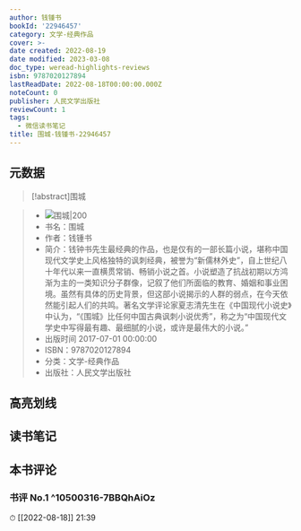 ```yaml
---
author: 钱锺书
bookId: '22946457'
category: 文学-经典作品
cover: >-
date created: 2022-08-19
date modified: 2023-03-08
doc_type: weread-highlights-reviews
isbn: 9787020127894
lastReadDate: 2022-08-18T00:00:00.000Z
noteCount: 0
publisher: 人民文学出版社
reviewCount: 1
tags:
  - 微信读书笔记
title: 围城-钱锺书-22946457
---
```


## 元数据

>[!abstract]围城

> - ![围城|200](https://wfqqreader-1252317822.image.myqcloud.com/cover/457/22946457/t7_22946457.jpg)
> - 书名：围城
> - 作者：钱锺书
> - 简介：钱钟书先生最经典的作品，也是仅有的一部长篇小说，堪称中国现代文学史上风格独特的讽刺经典，被誉为“新儒林外史”，自上世纪八十年代以来一直横贯常销、畅销小说之首。小说塑造了抗战初期以方鸿渐为主的一类知识分子群像，记叙了他们所面临的教育、婚姻和事业困境。虽然有具体的历史背景，但这部小说揭示的人群的弱点，在今天依然能引起人们的共鸣。著名文学评论家夏志清先生在《中国现代小说史》中认为，“《围城》比任何中国古典讽刺小说优秀”，称之为“中国现代文学史中写得最有趣、最细腻的小说，或许是最伟大的小说。”
> - 出版时间 2017-07-01 00:00:00
> - ISBN：9787020127894
> - 分类：文学-经典作品
> - 出版社：人民文学出版社

## 高亮划线

## 读书笔记

## 本书评论

### 书评 No.1 ^10500316-7BBQhAiOz

⏱ [[2022-08-18]] 21:39
